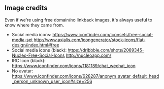 ## Image credits

Even if we're using free domain/no linkback images, it's always useful to know where they came from.

* Social media icons: https://www.iconfinder.com/iconsets/free-social-media-set http://www.axialis.com/icongenerator/stock-icons/flat-design/index.html#free
* Social media icons (black): https://dribbble.com/shots/2089345-Nucleo-Free-Social-Icons http://nucleoapp.com/
* IRC Icon (black): https://www.iconfinder.com/icons/1181189/chat_wechat_icon
* No avatar: https://www.iconfinder.com/icons/628287/anonym_avatar_default_head_person_unknown_user_icon#size=256